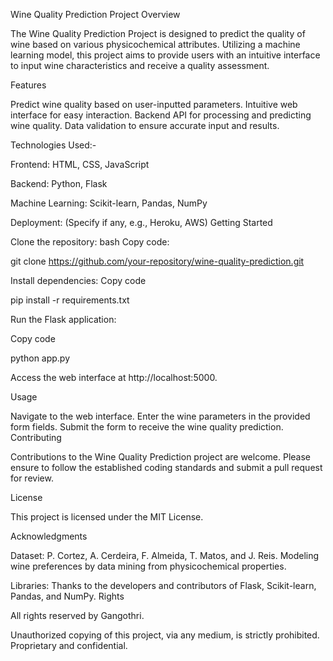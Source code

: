Wine Quality Prediction Project
Overview

The Wine Quality Prediction Project is designed to predict the quality of wine based on various physicochemical attributes. Utilizing a machine learning model, 
this project aims to provide users with an intuitive interface to input wine characteristics and receive a quality assessment.

Features

Predict wine quality based on user-inputted parameters.
Intuitive web interface for easy interaction.
Backend API for processing and predicting wine quality.
Data validation to ensure accurate input and results.

Technologies Used:-

Frontend: HTML, CSS, JavaScript

Backend: Python, Flask

Machine Learning: Scikit-learn, Pandas, NumPy

Deployment: (Specify if any, e.g., Heroku, AWS)
Getting Started


Clone the repository:
bash
Copy code:

git clone https://github.com/your-repository/wine-quality-prediction.git

Install dependencies:
Copy code

pip install -r requirements.txt

Run the Flask application:   

Copy code

python app.py    

Access the web interface at http://localhost:5000.


Usage

Navigate to the web interface.
Enter the wine parameters in the provided form fields.
Submit the form to receive the wine quality prediction.
Contributing

Contributions to the Wine Quality Prediction project are welcome. Please ensure to follow the established coding standards and submit a pull request for review.

License

This project is licensed under the MIT License.


Acknowledgments

Dataset: P. Cortez, A. Cerdeira, F. Almeida, T. Matos, and J. Reis. Modeling wine preferences by data mining from physicochemical properties.

Libraries: Thanks to the developers and contributors of Flask, Scikit-learn, Pandas, and NumPy.
Rights

All rights reserved by Gangothri. 

Unauthorized copying of this project, via any medium, is strictly prohibited. Proprietary and confidential.
